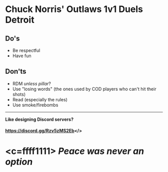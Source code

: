 # Chuck Norris' Outlaws **1v1 Duels Detroit**

## Do's
- Be respectful
- Have fun
## Don'ts
- RDM *unless pillar*?
- Use "losing words" (the ones used by COD players who can't hit their shots)
- Read (especially the rules)
- Use smoke/firebombs

---

**Like designing Discord servers?**

#### <a id="Help Wanted! - Texas Ranger's Discord">https://discord.gg/Rzv5zMS2Eb</>

# <c=ffff1111> ***Peace was never an option***
